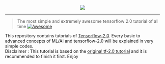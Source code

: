 <div align="center">
  <img src="https://cdn-images-1.medium.com/max/1600/1*dt9wfyGxd9vujYPAhXO_2g.jpeg">
</div>

--------------------------------------------------------------------------------

> The most simple and extremely awesome tensorflow 2.0 tutorial of all time 
[![Awesome](https://cdn.rawgit.com/sindresorhus/awesome/d7305f38d29fed78fa85652e3a63e154dd8e8829/media/badge.svg)](https://GitHub.com/sindresorhus/awesome)

This repository contains tutorials of [Tensorflow-2.0](https://www.tensorflow.org/alpha). Every basic to advanced concepts of ML/AI and tensorflow-2.0 will be explained in very simple codes. <br> Disclaimer : This tutorial is based on the [original tf-2.0 tutorial](https://www.tensorflow.org/alpha) and it is recommended to finish it first. Enjoy